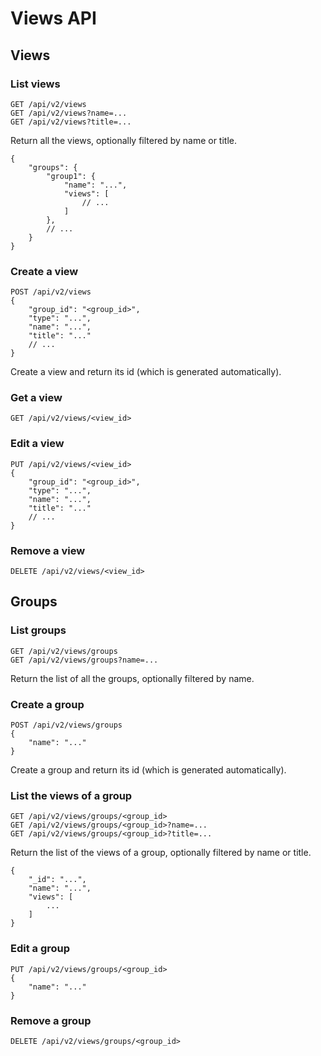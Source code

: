 # Views API

## Views

### List views

```
GET /api/v2/views
GET /api/v2/views?name=...
GET /api/v2/views?title=...
```

Return all the views, optionally filtered by name or title.

```
{
    "groups": {
        "group1": {
            "name": "...",
            "views": [
                // ...
            ]
        },
        // ...
    }
}
```

### Create a view

```
POST /api/v2/views
{
    "group_id": "<group_id>",
    "type": "...",
    "name": "...",
    "title": "..."
    // ...
}
```

Create a view and return its id (which is generated automatically).

### Get a view

```
GET /api/v2/views/<view_id>
```

### Edit a view

```
PUT /api/v2/views/<view_id>
{
    "group_id": "<group_id>",
    "type": "...",
    "name": "...",
    "title": "..."
    // ...
}
```

### Remove a view

```
DELETE /api/v2/views/<view_id>
```


## Groups

### List groups

```
GET /api/v2/views/groups
GET /api/v2/views/groups?name=...
```

Return the list of all the groups, optionally filtered by name.

### Create a group

```
POST /api/v2/views/groups
{
    "name": "..."
}
```

Create a group and return its id (which is generated automatically).

### List the views of a group

```
GET /api/v2/views/groups/<group_id>
GET /api/v2/views/groups/<group_id>?name=...
GET /api/v2/views/groups/<group_id>?title=...
```

Return the list of the views of a group, optionally filtered by name or title.

```
{
    "_id": "...",
    "name": "...",
    "views": [
        ...
    ]
}
```

### Edit a group

```
PUT /api/v2/views/groups/<group_id>
{
    "name": "..."
}
```

### Remove a group

```
DELETE /api/v2/views/groups/<group_id>
```
